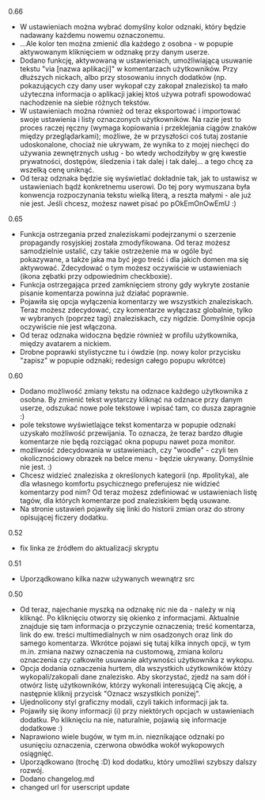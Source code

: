 0.66
* W ustawieniach można wybrać domyślny kolor odznaki, który będzie nadawany każdemu nowemu oznaczonemu.
* ...Ale kolor ten można zmienić dla każdego z osobna -  w popupie aktywowanym kliknięciem w odznakę przy danym userze.
* Dodano funkcję, aktywowaną w ustawieniach, umożliwiającą usuwanie tekstu "via [nazwa aplikacji]" w komentarzach użytkowników. Przy dłuższych nickach, albo przy stosowaniu innych dodatków (np. pokazujących czy dany user wykopał czy zakopał znalezisko) ta mało użyteczna informacja o aplikacji jakiej ktoś używa potrafi spowodować nachodzenie na siebie różnych tekstów.
* W ustawieniach można również od teraz eksportować i importować swoje ustawienia i listy oznaczonych użytkowników. Na razie jest to proces raczej ręczny (wymaga kopiowania i przeklejania ciągów znaków między przeglądarkami); możliwe, że w przyszłości coś tutaj zostanie udoskonalone, chociaż nie ukrywam, że wynika to z mojej niechęci do używania zewnętrznych usług - bo wtedy wchodziłyby w grę kwestie prywatności, dostępów, śledzenia i tak dalej i tak dalej... a tego chcę za wszelką cenę uniknąć.
* Od teraz odznaka będzie się wyświetlać dokładnie tak, jak to ustawisz w ustawieniach bądź konkretnemu userowi. Do tej pory wymuszana była konwencja rozpoczynania tekstu wielką literą, a reszta małymi - ale już nie jest. Jeśli chcesz, możesz nawet pisać po pOkEmOnOwEmU :)

0.65
* Funkcja ostrzegania przed znaleziskami podejrzanymi o szerzenie propagandy rosyjskiej została zmodyfikowana. Od teraz możesz samodzielnie ustalić, czy takie ostrzeżenie ma w ogóle być pokazywane, a także jaka ma być jego treść i dla jakich domen ma się aktywować. Zdecydować o tym możesz oczywiście w ustawieniach (ikona zębatki przy odpowiednim checkboxie).
* Funkcja ostrzegająca przed zamknięciem strony gdy wykryte zostanie pisanie komentarza powinna już działać poprawnie.
* Pojawiła się opcja wyłączenia komentarzy we wszystkich znaleziskach. Teraz możesz zdecydować, czy komentarze wyłączasz globalnie, tylko w wybranych (poprzez tagi) znaleziskach, czy nigdzie. Domyślnie opcja oczywiście nie jest włączona.
* Od teraz odznaka widoczna będzie również w profilu użytkownika, między avatarem a nickiem.
* Drobne poprawki stylistyczne tu i ówdzie (np. nowy kolor przycisku "zapisz" w popupie odznaki; redesign całego popupu wkrótce)

0.60
* Dodano możliwość zmiany tekstu na odznace każdego użytkownika z osobna. By zmienić tekst wystarczy kliknąć na odznace przy danym userze, odszukać nowe pole tekstowe i wpisać tam, co dusza zapragnie :)
* pole tekstowe wyświetlające tekst komentarza w popupie odznaki uzyskało możliwość przewijania. To oznacza, że teraz bardzo długie komentarze nie będą rozciągać okna popupu nawet poza monitor.
* możliwość zdecydowania w ustawieniach, czy "woodle" - czyli ten okolicznościowy obrazek na belce menu - będzie ukrywany. Domyślnie nie jest. :)
* Chcesz widzieć znaleziska z określonych kategorii (np. #polityka), ale dla własnego komfortu psychicznego preferujesz nie widzieć komentarzy pod nim? Od teraz możesz zdefiniować w ustawieniach listę tagów, dla których komentarze pod znaleziskiem będą usuwane.
* Na stronie ustawień pojawiły się linki do historii zmian oraz do strony opisującej ficzery dodatku.

0.52
* fix linka ze źródłem do aktualizacji skryptu

0.51
* Uporządkowano kilka nazw używanych wewnątrz src

0.50
* Od teraz, najechanie myszką na odznakę nic nie da - należy w nią kliknąć. Po kliknięciu otworzy się okienko z informacjami. Aktualnie znajduje się tam informacja o przyczynie oznaczenia; treść komentarza, link do ew. treści multimedialnych w nim osadzonych oraz link do samego komentarza. Wkrótce pojawi się tutaj kilka innych opcji, w tym m.in. zmiana nazwy oznaczenia na customową, zmiana koloru oznaczenia czy całkowite usuwanie aktywności użytkownika z wykopu.
* Opcja dodania oznaczenia hurtem, dla wszystkich użytkowników któzy wykopali/zakopali dane znalezisko. Aby skorzystać, zjedź na sam dół i otwórz listę użytkowników, którzy wykonali interesującą Cię akcję, a następnie kliknij przycisk "Oznacz wszystkich poniżej".
* Ujednolicony styl graficzny modali, czyli takich informacji jak ta.
* Pojawiły się ikony informacji (ℹ) przy niektórych opcjach w ustawieniach dodatku. Po kliknięciu na nie, naturalnie, pojawią się informacje dodatkowe :)
* Naprawiono wiele bugów, w tym m.in. nieznikające odznaki po usunięciu oznaczenia, czerwona obwódka wokół wykopowych osiągnięć.
* Uporządkowano (trochę :D) kod dodatku, który umożliwi szybszy dalszy rozwój.
* Dodano changelog.md
* changed url for userscript update